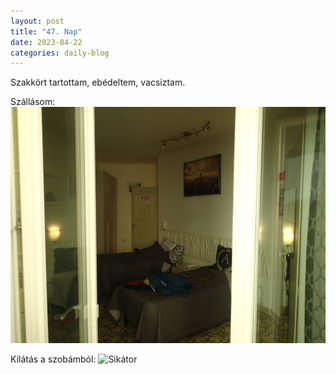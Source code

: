 ```yaml
---
layout: post
title: "47. Nap"
date: 2023-04-22
categories: daily-blog
---
```


Szakkört tartottam, ebédeltem, vacsiztam.

Szállásom: ![Szoba](/2day47room.jpg)

Kilátás a szobámból: ![Sikátor](/2day47sikator.jpg)
